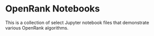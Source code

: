 # OpenRank Notebooks

This is a collection of select Jupyter notebook files
that demonstrate various OpenRank algorithms.
